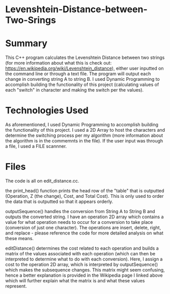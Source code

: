 # Levenshtein-Distance-between-Two-Srings

# Summary # 
This C++ program calculates the Levenshtein Distance between two strings (for more information about what this is check out: https://en.wikipedia.org/wiki/Levenshtein_distance), either user inputted on the command line or through a text file. The program will output each change in converting string A to string B. I used Dynamic Programming to accomplish building the functionality of this project (calculating values of each "switch" in character and making the switch per the values).

# Technologies Used #
As aforementioned, I used Dynamic Programming to accomplish building the functionality of this project. I used a 2D Array to host the characters and determine the switching process per my algorithm (more information about the algorithm is in the commemnts in the file). If the user input was through a file, I used a FILE scannner. 

# Files #
The code is all on edit_distance.cc.

the print_head() function prints the head row of the "table" that is outputted (Operation, Z (the change), Cost, and Total Cost). This is only used to order the data that is outputted so that it appears orderly.

outputSequence() handles the conversion from String A to String B and outputs the converted string. I have an operation 2D array which contains a value for what operation needs to occur for a conversion to take place (conversion of just one character). The operations are insert, delete, right, and replace - please reference the code for more detailed analysis on what these means. 

editDistance() determines the cost related to each operation and builds a matrix of the values associated with each operation (which can then be interpreted to determine what to do with each conversion). Here, I assign a cost to the operation 2D array, which is interpreted by outputSequence() which makes the subsequence changes. This matrix might seem confusing, hence a better explanation is provided in the Wikipedia page I linked above which will further explain what the matrix is and what these values represent.

